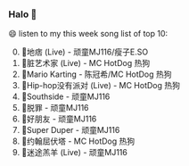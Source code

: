 

### Halo 👋

😄 listen to my this week song list of top 10:

0. 🌈地痞 (Live) - 顽童MJ116/瘦子E.SO
1. 🌈脏艺术家 (Live) - MC HotDog 热狗
2. 🌈Mario Karting - 陈冠希/MC HotDog 热狗
3. 🌈Hip-hop没有派对 (Live) - MC HotDog 热狗
4. 🌈Southside - 顽童MJ116
5. 🌈脱罪 - 顽童MJ116
6. 🌈好朋友 - 顽童MJ116
7. 🌈Super Duper - 顽童MJ116
8. 🌈约翰屈伏塔 - MC HotDog 热狗
9. 🌈迷途羔羊 (Live) - 顽童MJ116

